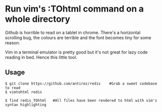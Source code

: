 # Run vim's :TOhtml command on a whole directory

Github is horrible to read on a tablet in chrome.
There's a horizontal scrolling bug, the colours are terrible and the font becomes tiny for some reason.

Vim in a terminal emulator is pretty good but it's not great for lazy code reading in bed.
Hence this little tool.



## Usage
```
$ git clone https://github.com/antirez/redis    #Grab a sweet codebase to read
$ vimtohtml redis

$ find redis_TOhtml   #All files have been rendered to html with vim's syntax highlighting
```
